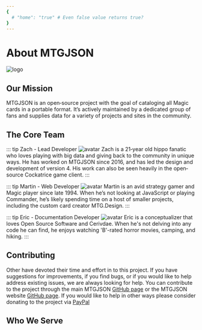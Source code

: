 ```yaml
---
{
  # "home": "true" # Even false value returns true?
}
---
```


# About MTGJSON

![logo](/images/logo.svg "MTGJSON")

## Our Mission

MTGJSON is an open‐source project with the goal of cataloging all Magic cards in a portable format. It’s actively maintained by a dedicated group of fans and supplies data for a variety of projects and sites in the community.

## The Core Team

::: tip Zach - Lead Developer
![avatar](/images/avatar-zach.jpg "Zach")
Zach is a 21‐year old hippo fanatic who loves playing with big data and giving back to the community in unique ways. He has worked on MTGJSON since 2016, and has led the design and development of version 4. His work can also be seen heavily in the open‐source Cockatrice game client.
:::

::: tip Martin - Web Developer
![avatar](/images/avatar-martin.jpg "Martin")
Martin is an avid strategy gamer and Magic player since late 1994. When he’s not looking at JavaScript or playing Commander, he’s likely spending time on a host of smaller projects, including the custom card creator MTG.Design.
:::

::: tip Eric - Documentation Developer
![avatar](/images/avatar-eric.gif "Eric")
Eric is a conceptualizer that loves Open Source Software and Cerivdae. When he's not delving into any code he can find, he enjoys watching 'B'-rated horror movies, camping, and hiking.
:::

## Contributing

Other have devoted their time and effort in to this project. If you have suggestions for improvements, if you find bugs, or if you would like to help address existing issues, we are always looking for help. You can contribute to the project through the main MTGJSON [GitHub page](https://github.com/mtgjson/mtgjson) or the MTGJSON website [GitHub page](https://github.com/mtgjson/mtgjson-website). If you would like to help in other ways please consider donating to the project via [PayPal](https://www.paypal.me/Zachhalpern)

## Who We Serve

<GenerateServices/>